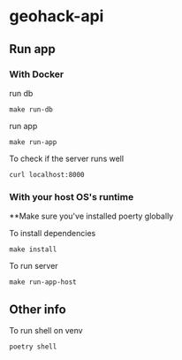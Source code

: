 # geohack-api

## Run app
### With Docker
run db
```
make run-db
```

run app
```
make run-app
```

To check if the server runs well
```
curl localhost:8000
```

### With your host OS's runtime
**Make sure you've installed poerty globally

To install dependencies
```
make install
```

To run server
```
make run-app-host
```

## Other info

To run shell on venv
```
poetry shell
```